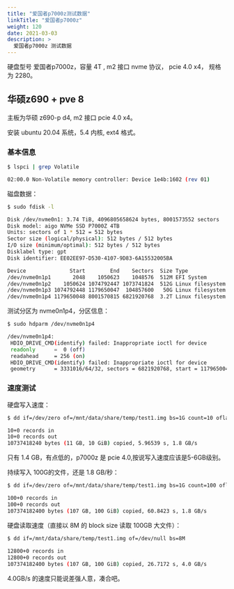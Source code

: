 ```yaml
---
title: "爱国者p7000z测试数据"
linkTitle: "爱国者p7000z"
weight: 120
date: 2021-03-03
description: >
  爱国者p7000z 测试数据
---
```


硬盘型号 爱国者p7000z，容量 4T , m2 接口 nvme 协议， pcie 4.0 x4， 规格为 2280。

## 华硕z690 + pve 8

主板为华硕 z690-p d4, m2 接口 pcie 4.0 x4。

安装 ubuntu 20.04 系统，5.4 内核, ext4 格式。

### 基本信息

```bash
$ lspci | grep Volatile

02:00.0 Non-Volatile memory controller: Device 1e4b:1602 (rev 01)

```

磁盘数据：

```bash
$ sudo fdisk -l

Disk /dev/nvme0n1: 3.74 TiB, 4096805658624 bytes, 8001573552 sectors
Disk model: aigo NVMe SSD P7000Z 4TB
Units: sectors of 1 * 512 = 512 bytes
Sector size (logical/physical): 512 bytes / 512 bytes
I/O size (minimum/optimal): 512 bytes / 512 bytes
Disklabel type: gpt
Disk identifier: EE02EE97-D530-4107-9D83-6A15532005BA

Device              Start        End    Sectors  Size Type
/dev/nvme0n1p1       2048    1050623    1048576  512M EFI System
/dev/nvme0n1p2    1050624 1074792447 1073741824  512G Linux filesystem
/dev/nvme0n1p3 1074792448 1179650047  104857600   50G Linux filesystem
/dev/nvme0n1p4 1179650048 8001570815 6821920768  3.2T Linux filesystem
```

测试分区为 nvme0n1p4，分区信息：

```bash
$ sudo hdparm /dev/nvme0n1p4

/dev/nvme0n1p4:
 HDIO_DRIVE_CMD(identify) failed: Inappropriate ioctl for device
 readonly      =  0 (off)
 readahead     = 256 (on)
 HDIO_DRIVE_CMD(identify) failed: Inappropriate ioctl for device
 geometry      = 3331016/64/32, sectors = 6821920768, start = 1179650048
```

### 速度测试

硬盘写入速度：

```bash
$ dd if=/dev/zero of=/mnt/data/share/temp/test1.img bs=1G count=10 oflag=dsync

10+0 records in
10+0 records out
10737418240 bytes (11 GB, 10 GiB) copied, 5.96539 s, 1.8 GB/s
```

只有 1.4 GB，有点低的，p7000z 是 pcie 4.0,按说写入速度应该是5-6GB级别。

持续写入 100G的文件，还是 1.8 GB/秒：

```bash
$ dd if=/dev/zero of=/mnt/data/share/temp/test1.img bs=1G count=100 oflag=dsync

100+0 records in
100+0 records out
107374182400 bytes (107 GB, 100 GiB) copied, 60.8423 s, 1.8 GB/s
```

硬盘读取速度（直接以 8M 的 block size 读取 100GB 大文件）：

```bash
$ dd if=/mnt/data/share/temp/test1.img of=/dev/null bs=8M
                                             
12800+0 records in
12800+0 records out
107374182400 bytes (107 GB, 100 GiB) copied, 26.7172 s, 4.0 GB/s
```

4.0GB/s 的速度只能说差强人意，凑合吧。

